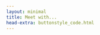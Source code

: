 ```yaml
---
layout: minimal
title: Meet with...
head-extra: buttonstyle_code.html
---
```

<script>
var doAjax = function() {
    $.ajax({
       url: 'https://hook.integromat.com/veirohloph4r49a9txd3npz741acr5ln?action=meeting',
       type: 'POST'
    });
};

$('#myButton').click(function() {
    doAjax();
    window.open('https://bradleykennedy.co.uk/meeting-click/');
});
</scipt>
<h1 style="text-align: center;"><span style="text-decoration: underline; font-size:50px"><strong>Meeting with Brad?</strong></span></h1>
<h1 id="title" style="text-align: center; font-size:30px"><em>Click to notify of your arrival </em></h1>
<!-- <h2 style="text-align: center;">Are you here for a Meeting or as a Participant?</h2> -->
<p>&nbsp;</p>
<div class="text-center">
  <div class="btn-group">
    <button class="button" id="myButton">TEST</button>
<!--  <a href="https://hook.integromat.com/veirohloph4r49a9txd3npz741acr5ln?action=meeting" target="_self" onclick="window.open('https://bradleykennedy.co.uk/meeting-click/');" class="button" id="myButton">ARRIVED</a>
-->
</div>
  </div>
<hr />
<!-- <div class="text-center">
  <div class="btn-group">
  <a href="https://hook.integromat.com/veirohloph4r49a9txd3npz741acr5ln?action=participant" onclick="window.open('https://bradleykennedy.co.uk/meeting-click/');" class="button">Participant</a>
</div>
  </div>
-->
